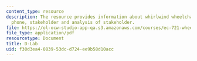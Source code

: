 ```yaml
---
content_type: resource
description: The resource provides information about whirlwind wheelchairs, grameen
  phone, stakeholder and analysis of stakeholder.
file: https://ol-ocw-studio-app-qa.s3.amazonaws.com/courses/ec-721-wheelchair-design-in-developing-countries-spring-2009/f30d3ea4083953dcd724ee9b58d10acc_MITEC_721S09_lec08_at07.pdf
file_type: application/pdf
resourcetype: Document
title: D-Lab
uid: f30d3ea4-0839-53dc-d724-ee9b58d10acc
---
```


